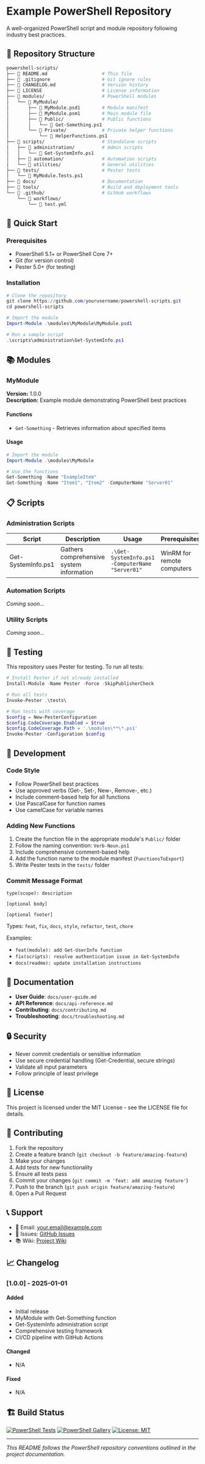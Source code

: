 # Example PowerShell Repository

A well-organized PowerShell script and module repository following industry best practices.

## 📁 Repository Structure

```sh
powershell-scripts/
├── 📄 README.md                    # This file
├── 📄 .gitignore                   # Git ignore rules
├── 📄 CHANGELOG.md                 # Version history
├── 📄 LICENSE                      # License information
├── 📁 modules/                     # PowerShell modules
│   └── 📁 MyModule/               
│       ├── 📄 MyModule.psd1        # Module manifest
│       ├── 📄 MyModule.psm1        # Main module file
│       ├── 📁 Public/              # Public functions
│       │   └── 📄 Get-Something.ps1
│       └── 📁 Private/             # Private helper functions
│           └── 📄 HelperFunctions.ps1
├── 📁 scripts/                     # Standalone scripts
│   ├── 📁 administration/          # Admin scripts
│   │   └── 📄 Get-SystemInfo.ps1
│   ├── 📁 automation/              # Automation scripts
│   └── 📁 utilities/               # General utilities
├── 📁 tests/                       # Pester tests
│   └── 📄 MyModule.Tests.ps1
├── 📁 docs/                        # Documentation
├── 📁 tools/                       # Build and deployment tools
└── 📁 .github/                     # GitHub workflows
    └── 📁 workflows/
        └── 📄 test.yml
```

## 🚀 Quick Start

### Prerequisites

- PowerShell 5.1+ or PowerShell Core 7+
- Git (for version control)
- Pester 5.0+ (for testing)

### Installation

```powershell
# Clone the repository
git clone https://github.com/yourusername/powershell-scripts.git
cd powershell-scripts

# Import the module
Import-Module .\modules\MyModule\MyModule.psd1

# Run a sample script
.\scripts\administration\Get-SystemInfo.ps1
```

## 📚 Modules

### MyModule

**Version:** 1.0.0  
**Description:** Example module demonstrating PowerShell best practices

#### Functions

- `Get-Something` - Retrieves information about specified items

#### Usage

```powershell
# Import the module
Import-Module .\modules\MyModule

# Use the functions
Get-Something -Name "ExampleItem"
Get-Something -Name "Item1", "Item2" -ComputerName "Server01"
```

## 📋 Scripts

### Administration Scripts

| Script | Description | Usage | Prerequisites |
|--------|-------------|-------|---------------|
| Get-SystemInfo.ps1 | Gathers comprehensive system information | `.\Get-SystemInfo.ps1 -ComputerName "Server01"` | WinRM for remote computers |

### Automation Scripts

*Coming soon...*

### Utility Scripts

*Coming soon...*

## 🧪 Testing

This repository uses Pester for testing. To run all tests:

```powershell
# Install Pester if not already installed
Install-Module -Name Pester -Force -SkipPublisherCheck

# Run all tests
Invoke-Pester .\tests\

# Run tests with coverage
$config = New-PesterConfiguration
$config.CodeCoverage.Enabled = $true
$config.CodeCoverage.Path = '.\modules\**\*.ps1'
Invoke-Pester -Configuration $config
```

## 🔧 Development

### Code Style

- Follow PowerShell best practices
- Use approved verbs (Get-, Set-, New-, Remove-, etc.)
- Include comment-based help for all functions
- Use PascalCase for function names
- Use camelCase for variable names

### Adding New Functions

1. Create the function file in the appropriate module's `Public/` folder
2. Follow the naming convention: `Verb-Noun.ps1`
3. Include comprehensive comment-based help
4. Add the function name to the module manifest (`FunctionsToExport`)
5. Write Pester tests in the `tests/` folder

### Commit Message Format

```
type(scope): description

[optional body]

[optional footer]
```

Types: `feat`, `fix`, `docs`, `style`, `refactor`, `test`, `chore`

Examples:

- `feat(module): add Get-UserInfo function`
- `fix(scripts): resolve authentication issue in Get-SystemInfo`
- `docs(readme): update installation instructions`

## 📖 Documentation

- **User Guide**: `docs/user-guide.md`
- **API Reference**: `docs/api-reference.md`
- **Contributing**: `docs/contributing.md`
- **Troubleshooting**: `docs/troubleshooting.md`

## 🔒 Security

- Never commit credentials or sensitive information
- Use secure credential handling (Get-Credential, secure strings)
- Validate all input parameters
- Follow principle of least privilege

## 📜 License

This project is licensed under the MIT License - see the LICENSE file for details.

## 🤝 Contributing

1. Fork the repository
2. Create a feature branch (`git checkout -b feature/amazing-feature`)
3. Make your changes
4. Add tests for new functionality
5. Ensure all tests pass
6. Commit your changes (`git commit -m 'feat: add amazing feature'`)
7. Push to the branch (`git push origin feature/amazing-feature`)
8. Open a Pull Request

## 📞 Support

- 📧 Email: <your.email@example.com>
- 🐛 Issues: [GitHub Issues](https://github.com/yourusername/repo/issues)
- 📚 Wiki: [Project Wiki](https://github.com/yourusername/repo/wiki)

## 📈 Changelog

### [1.0.0] - 2025-01-01

#### Added

- Initial release
- MyModule with Get-Something function
- Get-SystemInfo administration script
- Comprehensive testing framework
- CI/CD pipeline with GitHub Actions

#### Changed

- N/A

#### Fixed

- N/A

## 🏗️ Build Status

[![PowerShell Tests](https://github.com/yourusername/repo/workflows/PowerShell%20Tests/badge.svg)](https://github.com/yourusername/repo/actions)
[![PowerShell Gallery](https://img.shields.io/powershellgallery/v/YourModuleName.svg)](https://www.powershellgallery.com/packages/YourModuleName)
[![License: MIT](https://img.shields.io/badge/License-MIT-yellow.svg)](https://opensource.org/licenses/MIT)

---

*This README follows the PowerShell repository conventions outlined in the project documentation.*
